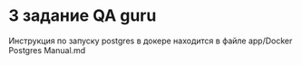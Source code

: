 # 3 задание QA guru
Инструкция по запуску postgres в докере находится в файле app/Docker Postgres Manual.md

